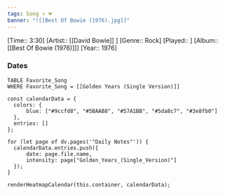 ```yaml
---
tags: Song ⭐ 💔
banner: "![[Best Of Bowie (1976).jpg]]"
---
```

[Time:: 3:30]
[Artist:: [[David Bowie]] ]
[Genre:: Rock]
[Played:: ]
[Album:: [[Best Of Bowie (1976)]]]
[Year:: 1976]
### Dates
````dataview
TABLE Favorite_Song
WHERE Favorite_Song = [[Golden Years (Single Version)]]
````
  ```dataviewjs
const calendarData = { 
	colors: { 
		blue: ["#9ccfd8", "#5BAAB8", "#57A1BB", "#5da8c7", "#3e8fb0"] 
	}, 
	entries: [] 
}; 

for (let page of dv.pages('"Daily Notes"')) { 
	calendarData.entries.push({ 
		date: page.file.name, 
		intensity: page["Golden_Years_(Single_Version)"]
	}); 
} 

renderHeatmapCalendar(this.container, calendarData);
```
